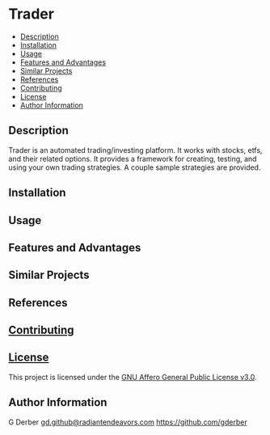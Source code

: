 # Trader

- [Description](#description)
- [Installation](#installation)
- [Usage](#usage)
- [Features and Advantages](#features-and-advantages)
- [Similar Projects](#similar-projects)
- [References](#references)
- [Contributing](#contributing)
- [License](#license)
- [Author Information](#author-information)

## Description

Trader is an automated trading/investing platform.  It works with stocks, etfs, and their related 
options.  It provides a framework for creating, testing, and using your own trading strategies.  A 
couple sample strategies are provided.

## Installation

## Usage

## Features and Advantages

## Similar Projects

## References

## [Contributing](CONTRIBUTING.md)

## [License](LICENSE.md)

This project is licensed under the [GNU Affero General Public License v3.0](LICENSE.md).

## Author Information

G Derber gd.github@radiantendeavors.com https://github.com/gderber
